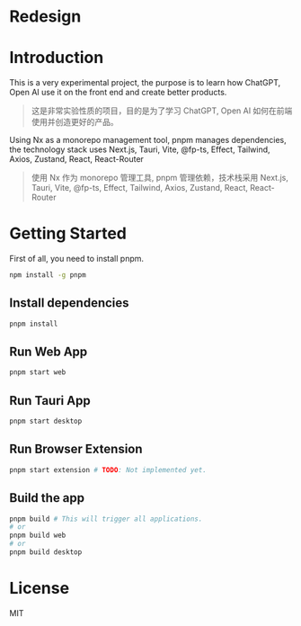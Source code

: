 # Redesign

# Introduction

This is a very experimental project, the purpose is to learn how ChatGPT, Open AI use it on the front end and create better products.

> 这是非常实验性质的项目，目的是为了学习 ChatGPT, Open AI 如何在前端使用并创造更好的产品。

Using Nx as a monorepo management tool, pnpm manages dependencies, the technology stack uses Next.js, Tauri, Vite, @fp-ts, Effect, Tailwind, Axios, Zustand, React, React-Router

> 使用 Nx 作为 monorepo 管理工具, pnpm 管理依赖，技术栈采用 Next.js, Tauri, Vite, @fp-ts, Effect, Tailwind, Axios, Zustand, React, React-Router

# Getting Started

First of all, you need to install pnpm.

```bash
npm install -g pnpm
```

## Install dependencies

```bash
pnpm install
```

## Run Web App

```bash
pnpm start web
```

## Run Tauri App

```bash
pnpm start desktop
```

## Run Browser Extension

```bash
pnpm start extension # TODO: Not implemented yet.
```

## Build the app

```bash
pnpm build # This will trigger all applications.
# or
pnpm build web
# or
pnpm build desktop
```

# License

MIT

